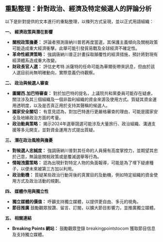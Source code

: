 ## 重點整理：針對政治、經濟及特定候選人的評論分析

以下是針對提供的文本進行的重點整理，以條列方式呈現，並以正式用語組織：

**一、 經濟政策與潛在影響**

*   **關稅政策擔憂：** 評論者預測唐納川普若再度當選，其保護主義傾向及關稅政策可能造成重大經濟衝擊。此舉可能引發貿易戰及全球經濟不確定性。
*   **革命性經濟策略：** 強調唐納川普正計畫採取顛覆性的經濟措施，預計將對現有經濟體系造成重大改變。
*   **財政長官人選：** 評估史考特.派薩特的任命可能為華爾街帶來訊息，但由於該人選目前尚無明確動向，實際意義仍待觀察。

**二、 政治與候選人審查**

*   **圖爾西.加巴特審查：** 對於加巴特的提名，上議院共和黨委員可能存在疑慮，關注涉及其三個組織及一個非盈利組織的資金來源及使用方式。質疑其資金運用透明度，以及是否真正用於支持其聲稱的候選人。
*   **國家安全關切：** 有意見認為，對加巴特進行更嚴格審查的理由，可能是國家安全及地緣政治方面的考量。
*   **政治動員策略：** 揭示2024年選舉競選可能涉及大量旅行、政治組織、溝通支援等多元開支，並對資金運用方式提出質疑。

**三、 潛在政治風險與擔憂**

*   **對候選人忠誠度：** 強調唐納川普對其任命的人員擁有高度掌控力，並期望其忠於己意，無論是關稅政策或是覆滅選舉等行為。
*   **情報洩露策略：** 認為出現針對特定人物的負面報導，可能是為了埋下疑慮種子，以便未來被第三方加以利用。
*   **政治動機：** 質疑某些政治行動背後的真實目的及動機，例如特定組織的資金使用方式及政治活動的規劃。

**四、 媒體作用與獨立性**

*  **獨立媒體的價值：** 呼籲支持獨立媒體，以提供更自由、多元的視角。
*  **節目推廣** 鼓勵觀眾按讚、留言、訂閱，以擴大節目影響力，並推廣獨立媒體。

**五、 相關連結**

*   **Breaking Points 網站：** 鼓勵觀眾登錄 breakingpointstocom 獲取節目信息及支持獨立媒體。